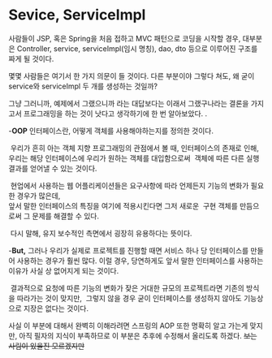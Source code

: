 # Sevice, ServiceImpl


사람들이 JSP, 혹은 Spring을 처음 접하고 MVC 패턴으로 코딩을 시작할 경우,
대부분은 Controller, service, serviceImpl(임시 명칭), dao, dto 등으로 이루어진 구조를 짜게 될 것이다.

몇몇 사람들은 여기서 한 가지 의문이 들 것이다.
다른 부분이야 그렇다 쳐도, 왜 굳이 service와 serviceImpl 두 개를 생성하는 것일까?

그냥 그러니까, 예제에서 그랬으니까 라는 대답보다는 
이래서 그랬구나라는 결론을 가지고서 프로그래밍을 하는 것이 낫다고 생각하기에 한 번 알아보았다.
.

-**OOP**
    인터페이스란, 어떻게 객체를 사용해야하는지를 정의한 것이다.

​    우리가 흔히 아는 객체 지향 프로그래밍의 관점에서 볼 때, 
​    인터페이스의 존재로 인해, 우리는 해당 인터페이스에 우리가 원하는 객체를 대입함으로써 
​    객체에 따른 다른 실행결과를 얻어낼 수 있는 것이다.

​    현업에서 사용하는 웹 어플리케이션들은 요구사항에 따라 언제든지 기능의 변화가 필요한 경우가 많은데,  
​	앞서 말한 인터페이스의 특징을 여기에 적용시킨다면 그저 새로운
​    구현 객체를 만듬으로써 그 문제를 해결할 수 있다.


​    다시 말해, 유지 보수적인 측면에서 굉장히 유용하다는 뜻이다.

-**But,**
	그러나 우리가 실제로 프로젝트를 진행할 때면 서비스 하나 당 인터페이스를 만들어 사용하는 경우가 훨씬 많다. 
	이럴 경우, 당연하게도 앞서 말한 인터페이스를 사용하는 이유가 사실 상 없어지게 되는 것이다.

​    결과적으로 요청에 따른 기능의 변화가 잦은 거대한 규모의 프로젝트라면 기존의 방식을 따라가는 것이 맞지만, 
​	그렇지 않을 경우 굳이 인터페이스를 생성하지 않아도 기능상으로 지장은 없다는 것이다. 

  

사실 이 부분에 대해서 완벽히 이해라려면 스프링의 AOP 또한 명확히 알고 가는게 맞지만, 
아직 필자의 지식이 부족하므로 이 부분은 추후에 수정해서 올리도록 하겠다.
~~보는 사림이 있을진 모르겠지만~~





















